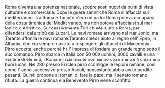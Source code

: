Roma diventa una potenza nazionale, scopre posti nuovi da punti di vista culturale e commerciale. Dopo le guere sannitiche Roma si affaccia sul mediterraneo. Tra Roma e Taranto c'era un patto: Roma poteva occuparsi della costa tirrenica del Mediterraneo, ma non poteva affacciarsi sul mar Ionico o Adriatico. Successivamente Turi chiede aiuto a Roma, per difendersi dalle tribù dei Lucani. Le navi romane arrivano nel mar Jonio, ma Taranto affonda le navi romane.Taranto chiede aiuto al regno dell' Epiro, in Albania, che era sempre riuscito a respingere gli attacchi di Macedonia. Pirro accetta, anche perché ha l' impresa di fondare un grande regno sotto il suo comando. Pirro sbarca in Italia con 50 000 uomini, 3000 cavalli e una ventina di elefanti; i Romani inizialmente non sanno cosa siano e li chiamano buoi lucan. Nel 280 presso Eraclea pirro sconfigge le legioni romane, così come l' anno successivo presso Ascoli, nonsostante abbia avuto perdite pesanti. Quindi propone ai romani di fare la pace, ma il senato romano rifiuta. La guerra continua e a Benevento Pirro viene sconfitto.
